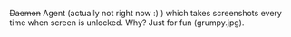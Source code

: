 ~~Daemon~~ Agent (actually not right now :) ) which takes screenshots every time when
screen is unlocked. Why? Just for fun (grumpy.jpg).
